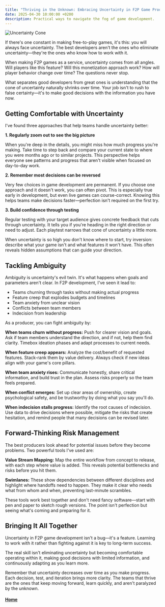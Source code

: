 ```yaml
---
title: "Thriving in the Unknown: Embracing Uncertainty in F2P Game Production"
date: 2025-04-30 10:00:00 +0200
description: Practical ways to navigate the fog of game development.
---
```


![Uncertainty Cone](https://img.freepik.com/free-vector/hand-drawn-cone-uncertainty-infographic_23-2149155500.jpg)

If there's one constant in making free-to-play games, it's this: you will always face uncertainty. The best developers aren't the ones who eliminate uncertainty—they're the ones who know how to work with it.

When making F2P games as a service, uncertainty comes from all angles. Will players like this feature? Will this monetization approach work? How will player behavior change over time? The questions never stop.

What separates good developers from great ones is understanding that the cone of uncertainty naturally shrinks over time. Your job isn't to rush to false certainty—it's to make good decisions with the information you have now.

## Getting Comfortable with Uncertainty

I've found three approaches that help teams handle uncertainty better:

**1. Regularly zoom out to see the big picture**

When you're deep in the details, you might miss how much progress you're making. Take time to step back and compare your current state to where you were months ago or to similar projects. This perspective helps everyone see patterns and progress that aren't visible when focused on day-to-day work.

**2. Remember most decisions can be reversed**

Very few choices in game development are permanent. If you choose one approach and it doesn't work, you can often pivot. This is especially true early in development, but even live games can course-correct. Knowing this helps teams make decisions faster—perfection isn't required on the first try.

**3. Build confidence through testing**

Regular testing with your target audience gives concrete feedback that cuts through uncertainty. It tells you if you're heading in the right direction or need to adjust. Each playtest narrows that cone of uncertainty a little more.

When uncertainty is so high you don't know where to start, try inversion: describe what your game isn't and what features it won't have. This often reveals hidden assumptions that can guide your direction.

## Tackling Ambiguity

Ambiguity is uncertainty's evil twin. It's what happens when goals and parameters aren't clear. In F2P development, I've seen it lead to:

- Teams churning through tasks without making actual progress
- Feature creep that explodes budgets and timelines
- Team anxiety from unclear vision
- Conflicts between team members
- Indecision from leadership

As a producer, you can fight ambiguity by:

**When teams churn without progress:** Push for clearer vision and goals. Ask if team members understand the direction, and if not, help them find clarity. Timebox ideation phases and adapt processes to current needs.

**When feature creep appears:** Analyze the cost/benefit of requested features. Stack-rank them by value delivery. Always check if new ideas align with your game's core pillars.

**When team anxiety rises:** Communicate honestly, share critical information, and build trust in the plan. Assess risks properly so the team feels prepared.

**When conflict emerges:** Set up clear areas of ownership, create psychological safety, and be trustworthy by doing what you say you'll do.

**When indecision stalls progress:** Identify the root causes of indecision. Use data to drive decisions where possible, mitigate the risks that create hesitation, and remind people that many decisions can be revised later.

## Forward-Thinking Risk Management

The best producers look ahead for potential issues before they become problems. Two powerful tools I've used are:

**Value Stream Mapping:** Map the entire workflow from concept to release, with each step where value is added. This reveals potential bottlenecks and risks before you hit them.

**Swimlanes:** These show dependencies between different disciplines and highlight where handoffs need to happen. They make it clear who needs what from whom and when, preventing last-minute scrambles.

These tools work best together and don't need fancy software—start with pen and paper to sketch rough versions. The point isn't perfection but seeing what's coming and preparing for it.

## Bringing It All Together

Uncertainty in F2P game development isn't a bug—it's a feature. Learning to work with it rather than fighting against it is key to long-term success.

The real skill isn't eliminating uncertainty but becoming comfortable operating within it, making good decisions with limited information, and continuously adapting as you learn more.

Remember that uncertainty decreases over time as you make progress. Each decision, test, and iteration brings more clarity. The teams that thrive are the ones that keep moving forward, learn quickly, and aren't paralyzed by the unknown.

#### [Home](./README.md) 
